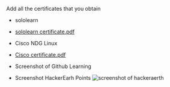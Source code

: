 Add all the certificates that you obtain

 * sololearn
 * [sololearn certificate.pdf](https://github.com/Lakshmihulkoti/M1_ProjectGoal_app/files/8010122/sololearn.certificate.pdf)

 * Cisco NDG Linux   
 * [Cisco certificate.pdf](https://github.com/Lakshmihulkoti/M1_ProjectGoal_app/files/8010124/Cisco.certificate.pdf)

 * Screenshot of Github Learning
 
 * Screenshot HackerEarh Points
 ![screenshot of hackeraerth](https://user-images.githubusercontent.com/98826329/153189389-ba40fb70-04fa-46e0-b99e-6690f395e3bc.png)
